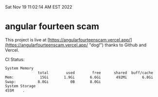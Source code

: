Sat Nov 19 11:02:14 AM EST 2022

# angular fourteen scam


This project is live at [https://angularfourteenscam.vercel.app/](https://angularfourteenscam.vercel.app/ "dog!") thanks to Github and Vercel.

CI Status: 

```bash
System Memory
               total        used        free      shared  buff/cache   available
Mem:            15Gi       1.9Gi       6.6Gi       492Mi       6.8Gi        12Gi
Swap:          8.0Gi          0B       8.0Gi
System Storage
455M	.
```
```bash
